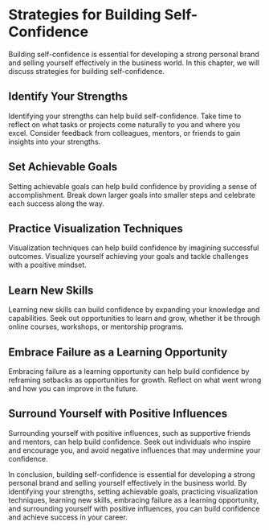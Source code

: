 Strategies for Building Self-Confidence
=================================================================================

Building self-confidence is essential for developing a strong personal brand and selling yourself effectively in the business world. In this chapter, we will discuss strategies for building self-confidence.

Identify Your Strengths
-----------------------

Identifying your strengths can help build self-confidence. Take time to reflect on what tasks or projects come naturally to you and where you excel. Consider feedback from colleagues, mentors, or friends to gain insights into your strengths.

Set Achievable Goals
--------------------

Setting achievable goals can help build confidence by providing a sense of accomplishment. Break down larger goals into smaller steps and celebrate each success along the way.

Practice Visualization Techniques
---------------------------------

Visualization techniques can help build confidence by imagining successful outcomes. Visualize yourself achieving your goals and tackle challenges with a positive mindset.

Learn New Skills
----------------

Learning new skills can build confidence by expanding your knowledge and capabilities. Seek out opportunities to learn and grow, whether it be through online courses, workshops, or mentorship programs.

Embrace Failure as a Learning Opportunity
-----------------------------------------

Embracing failure as a learning opportunity can help build confidence by reframing setbacks as opportunities for growth. Reflect on what went wrong and how you can improve in the future.

Surround Yourself with Positive Influences
------------------------------------------

Surrounding yourself with positive influences, such as supportive friends and mentors, can help build confidence. Seek out individuals who inspire and encourage you, and avoid negative influences that may undermine your confidence.

In conclusion, building self-confidence is essential for developing a strong personal brand and selling yourself effectively in the business world. By identifying your strengths, setting achievable goals, practicing visualization techniques, learning new skills, embracing failure as a learning opportunity, and surrounding yourself with positive influences, you can build confidence and achieve success in your career.
